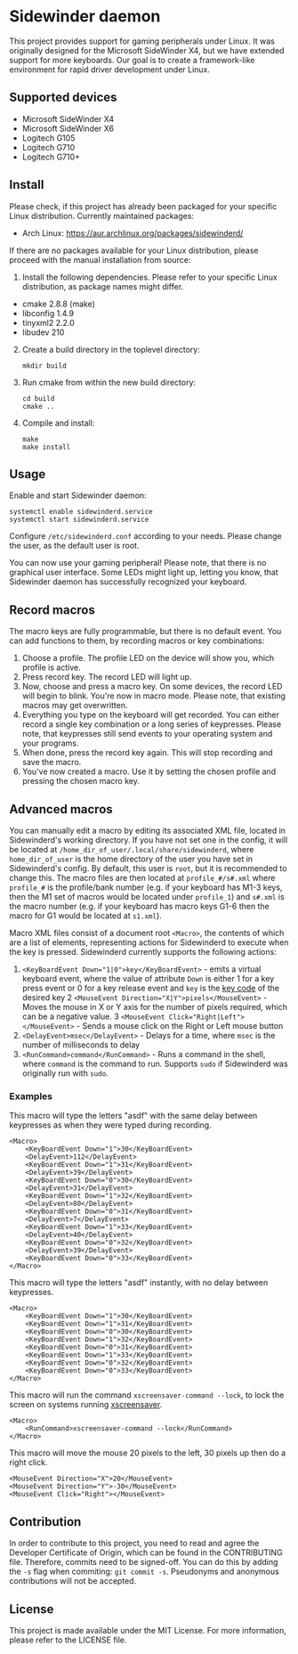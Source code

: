 # Sidewinder daemon

This project provides support for gaming peripherals under Linux. It was
originally designed for the Microsoft SideWinder X4, but we have extended
support for more keyboards. Our goal is to create a framework-like environment
for rapid driver development under Linux.


## Supported devices

  * Microsoft SideWinder X4
  * Microsoft SideWinder X6
  * Logitech G105
  * Logitech G710
  * Logitech G710+


## Install

Please check, if this project has already been packaged for your specific Linux
distribution. Currently maintained packages:

  * Arch Linux: https://aur.archlinux.org/packages/sidewinderd/

If there are no packages available for your Linux distribution, please proceed
with the manual installation from source:

1. Install the following dependencies. Please refer to your specific Linux
distribution, as package names might differ.

  * cmake 2.8.8 (make)
  * libconfig 1.4.9
  * tinyxml2 2.2.0
  * libudev 210

2. Create a build directory in the toplevel directory:

    ```
    mkdir build
    ```

3. Run cmake from within the new build directory:

    ```
    cd build
    cmake ..
    ```

4. Compile and install:

    ```
    make
    make install
    ```


## Usage

Enable and start Sidewinder daemon:

    systemctl enable sidewinderd.service
    systemctl start sidewinderd.service

Configure `/etc/sidewinderd.conf` according to your needs. Please change the
user, as the default user is root.

You can now use your gaming peripheral! Please note, that there is no graphical
user interface. Some LEDs might light up, letting you know, that Sidewinder
daemon has successfully recognized your keyboard.


## Record macros

The macro keys are fully programmable, but there is no default event. You can
add functions to them, by recording macros or key combinations:

1. Choose a profile. The profile LED on the device will show you, which profile
is active.
2. Press record key. The record LED will light up.
3. Now, choose and press a macro key. On some devices, the record LED will begin
to blink. You're now in macro mode. Please note, that existing macros may get
overwritten.
4. Everything you type on the keyboard will get recorded. You can either record
a single key combination or a long series of keypresses. Please note, that
keypresses still send events to your operating system and your programs.
5. When done, press the record key again. This will stop recording and save the
macro.
6. You've now created a macro. Use it by setting the chosen profile and pressing
the chosen macro key.

## Advanced macros

You can manually edit a macro by editing its associated XML file, located in
Sidewinderd's working directory. If you have not set one in the config, it will be
located at `/home_dir_of_user/.local/share/sidewinderd`, where `home_dir_of_user` is the
home directory of the user you have set in Sidewinderd's config. By default, this user
is `root`, but it is recommended to change this. The macro files are then located at `profile_#/s#.xml` where `profile_#` is the profile/bank number (e.g. if your keyboard has M1-3 keys, then the M1 set of macros would be located under `profile_1`) and `s#.xml` is the macro number (e.g. if your keyboard has macro keys G1-6 then the macro for G1 would be located at `s1.xml`).

Macro XML files consist of a document root `<Macro>`, the contents of which are a list of 
elements, representing actions for Sidewinderd to execute when the key is pressed.
Sidewinderd currently supports the following actions:
1. `<KeyBoardEvent Down="1|0">key</KeyBoardEvent>` - emits a virtual keyboard event, where the value of attribute `Down` is either 1 for a key press event or 0 for a key release event and `key` is the [key code](https://github.com/torvalds/linux/blob/master/include/uapi/linux/input-event-codes.h) of the desired key
2 `<MouseEvent Direction="X|Y">pixels</MouseEvent>` - Moves the mouse in X or Y axis for the number of pixels required, which can be a negative value.
3 `<MouseEvent Click="Right|Left"></MouseEvent>` - Sends a mouse click on the Right or Left mouse button
4. `<DelayEvent>msec</DelayEvent>` - Delays for a time, where `msec` is the number of milliseconds to delay
5. `<RunCommand>command</RunCommand>` - Runs a command in the shell, where `command` is the command to run. Supports `sudo` if Sidewinderd was originally run with `sudo`.

### Examples
This macro will type the letters "asdf" with the same delay between keypresses as when they were typed during recording.
```
<Macro>
    <KeyBoardEvent Down="1">30</KeyBoardEvent>
    <DelayEvent>112</DelayEvent>
    <KeyBoardEvent Down="1">31</KeyBoardEvent>
    <DelayEvent>39</DelayEvent>
    <KeyBoardEvent Down="0">30</KeyBoardEvent>
    <DelayEvent>31</DelayEvent>
    <KeyBoardEvent Down="1">32</KeyBoardEvent>
    <DelayEvent>80</DelayEvent>
    <KeyBoardEvent Down="0">31</KeyBoardEvent>
    <DelayEvent>7</DelayEvent>
    <KeyBoardEvent Down="1">33</KeyBoardEvent>
    <DelayEvent>40</DelayEvent>
    <KeyBoardEvent Down="0">32</KeyBoardEvent>
    <DelayEvent>39</DelayEvent>
    <KeyBoardEvent Down="0">33</KeyBoardEvent>
</Macro>
```
This macro will type the letters "asdf" instantly, with no delay between keypresses.
```
<Macro>
    <KeyBoardEvent Down="1">30</KeyBoardEvent>
    <KeyBoardEvent Down="1">31</KeyBoardEvent>
    <KeyBoardEvent Down="0">30</KeyBoardEvent>
    <KeyBoardEvent Down="1">32</KeyBoardEvent>
    <KeyBoardEvent Down="0">31</KeyBoardEvent>
    <KeyBoardEvent Down="1">33</KeyBoardEvent>
    <KeyBoardEvent Down="0">32</KeyBoardEvent>
    <KeyBoardEvent Down="0">33</KeyBoardEvent>
</Macro>
```
This macro will run the command `xscreensaver-command --lock`, to lock the screen on systems running [xscreensaver](https://www.jwz.org/xscreensaver/).
```
<Macro>
    <RunCommand>xscreensaver-command --lock</RunCommand>
</Macro>
```
This macro will move the mouse 20 pixels to the left, 30 pixels up then do a right click.
```
<MouseEvent Direction="X">20</MouseEvent>
<MouseEvent Direction="Y">-30</MouseEvent>
<MouseEvent Click="Right"></MouseEvent>
```


## Contribution

In order to contribute to this project, you need to read and agree the Developer
Certificate of Origin, which can be found in the CONTRIBUTING file. Therefore,
commits need to be signed-off. You can do this by adding the `-s` flag when
commiting: `git commit -s`. Pseudonyms and anonymous contributions will not be
accepted.


## License

This project is made available under the MIT License. For more information,
please refer to the LICENSE file.
